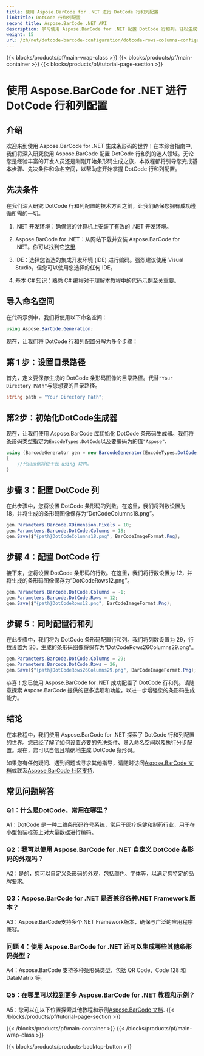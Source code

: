 ```yaml
---
title: 使用 Aspose.BarCode for .NET 进行 DotCode 行和列配置
linktitle: DotCode 行和列配置
second_title: Aspose.BarCode .NET API
description: 学习使用 Aspose.BarCode for .NET 配置 DotCode 行和列。轻松生成精确且可定制的二维条形码。
weight: 15
url: /zh/net/dotcode-barcode-configuration/dotcode-rows-columns-configuration/
---
```


{{< blocks/products/pf/main-wrap-class >}}
{{< blocks/products/pf/main-container >}}
{{< blocks/products/pf/tutorial-page-section >}}

# 使用 Aspose.BarCode for .NET 进行 DotCode 行和列配置

## 介绍

欢迎来到使用 Aspose.BarCode for .NET 生成条形码的世界！在本综合指南中，我们将深入研究使用 Aspose.BarCode 配置 DotCode 行和列的迷人领域。无论您是经验丰富的开发人员还是刚刚开始条形码生成之旅，本教程都将引导您完成基本步骤、先决条件和命名空间，以帮助您开始掌握 DotCode 行和列配置。

## 先决条件

在我们深入研究 DotCode 行和列配置的技术方面之前，让我们确保您拥有成功遵循所需的一切。

1. .NET 开发环境：确保您的计算机上安装了有效的 .NET 开发环境。

2.  Aspose.BarCode for .NET：从网站下载并安装 Aspose.BarCode for .NET。你可以找到它[这里](https://releases.aspose.com/barcode/net/).

3. IDE：选择您首选的集成开发环境 (IDE) 进行编码。强烈建议使用 Visual Studio，但您可以使用您选择的任何 IDE。

4. 基本 C# 知识：熟悉 C# 编程对于理解本教程中的代码示例至关重要。

## 导入命名空间

在代码示例中，我们将使用以下命名空间：

```csharp
using Aspose.BarCode.Generation;
```

现在，让我们将 DotCode 行和列配置分解为多个步骤：

## 第 1 步：设置目录路径

首先，定义要保存生成的 DotCode 条形码图像的目录路径。代替`"Your Directory Path"`与您想要的目录路径。

```csharp
string path = "Your Directory Path";
```

## 第2步：初始化DotCode生成器

现在，让我们使用 Aspose.BarCode 库初始化 DotCode 条形码生成器。我们将条形码类型指定为`EncodeTypes.DotCode`以及要编码为的值`"Aspose"`.

```csharp
using (BarcodeGenerator gen = new BarcodeGenerator(EncodeTypes.DotCode, "Aspose"))
{
    //代码示例将位于此 using 块内。
}
```

## 步骤 3：配置 DotCode 列

在此步骤中，您将设置 DotCode 条形码的列数。在这里，我们将列数设置为 18，并将生成的条形码图像保存为“DotCodeColumns18.png”。

```csharp
gen.Parameters.Barcode.XDimension.Pixels = 10;
gen.Parameters.Barcode.DotCode.Columns = 18;
gen.Save($"{path}DotCodeColumns18.png", BarCodeImageFormat.Png);
```

## 步骤 4：配置 DotCode 行

接下来，您将设置 DotCode 条形码的行数。在这里，我们将行数设置为 12，并将生成的条形码图像保存为“DotCodeRows12.png”。

```csharp
gen.Parameters.Barcode.DotCode.Columns = -1;
gen.Parameters.Barcode.DotCode.Rows = 12;
gen.Save($"{path}DotCodeRows12.png", BarCodeImageFormat.Png);
```

## 步骤 5：同时配置行和列

在此步骤中，我们将为 DotCode 条形码配置行和列。我们将列数设置为 29，行数设置为 26。生成的条形码图像将保存为“DotCodeRows26Columns29.png”。

```csharp
gen.Parameters.Barcode.DotCode.Columns = 29;
gen.Parameters.Barcode.DotCode.Rows = 26;
gen.Save($"{path}DotCodeRows26Columns29.png", BarCodeImageFormat.Png);
```

恭喜！您已使用 Aspose.BarCode for .NET 成功配置了 DotCode 行和列。请随意探索 Aspose.BarCode 提供的更多选项和功能，以进一步增强您的条形码生成能力。

## 结论

在本教程中，我们使用 Aspose.BarCode for .NET 探索了 DotCode 行和列配置的世界。您已经了解了如何设置必要的先决条件、导入命名空间以及执行分步配置。现在，您可以自信且精确地生成 DotCode 条形码。

如果您有任何疑问、遇到问题或寻求其他指导，请随时访问[Aspose.BarCode 文档](https://reference.aspose.com/barcode/net/)或联系[Aspose.BarCode 社区支持](https://forum.aspose.com/c/barcode/13).


## 常见问题解答

### Q1：什么是DotCode，常用在哪里？

A1：DotCode 是一种二维条形码符号系统，常用于医疗保健和制药行业，用于在小型包装标签上对大量数据进行编码。

### Q2：我可以使用 Aspose.BarCode for .NET 自定义 DotCode 条形码的外观吗？

A2：是的，您可以自定义条形码的外观，包括颜色、字体等，以满足您特定的品牌要求。

### Q3：Aspose.BarCode for .NET 是否兼容各种.NET Framework 版本？

A3：Aspose.BarCode支持多个.NET Framework版本，确保与广泛的应用程序兼容。

### 问题 4：使用 Aspose.BarCode for .NET 还可以生成哪些其他条形码类型？

A4：Aspose.BarCode 支持多种条形码类型，包括 QR Code、Code 128 和 DataMatrix 等。

### Q5：在哪里可以找到更多 Aspose.BarCode for .NET 教程和示例？

 A5：您可以在以下位置探索其他教程和示例[Aspose.BarCode 文档](https://reference.aspose.com/barcode/net/).
{{< /blocks/products/pf/tutorial-page-section >}}

{{< /blocks/products/pf/main-container >}}
{{< /blocks/products/pf/main-wrap-class >}}

{{< blocks/products/products-backtop-button >}}
